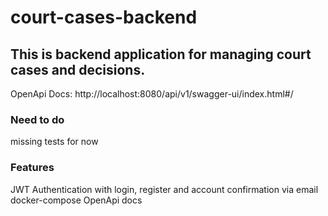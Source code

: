 # court-cases-backend

## This is backend application for managing court cases and decisions.

OpenApi Docs: http://localhost:8080/api/v1/swagger-ui/index.html#/


### Need to do

missing tests for now


### Features

JWT Authentication with login, register and account confirmation via email
docker-compose
OpenApi docs